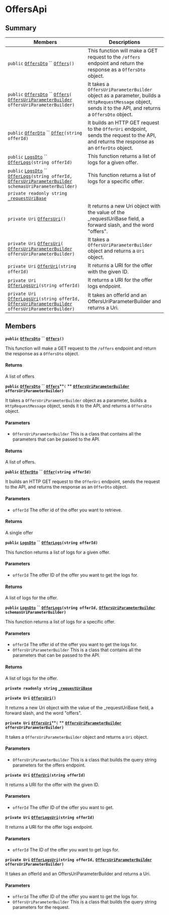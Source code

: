 # OffersApi

## Summary

| Members                                                                                                                                                                                                                                                                                                                                                                  | Descriptions                                                                                                                                               |
| ------------------------------------------------------------------------------------------------------------------------------------------------------------------------------------------------------------------------------------------------------------------------------------------------------------------------------------------------------------------------ | ---------------------------------------------------------------------------------------------------------------------------------------------------------- |
| `public` [`OffersDto`](AtomicMarketApiClient--Offers--OffersDto.md) `` [`Offers`](AtomicMarketApiClient--Offers--OffersApi.md#class\_atomic\_market\_api\_client\_1\_1\_offers\_1\_1\_offers\_api\_1a6ad9622cb51a2bfb25dce65cc64dacd3)`()`                                                                                                                               | This function will make a GET request to the `/offers` endpoint and return the response as a `OffersDto` object.                                           |
| `public` [`OffersDto`](AtomicMarketApiClient--Offers--OffersDto.md) `` [`Offers`](AtomicMarketApiClient--Offers--OffersApi.md#class\_atomic\_market\_api\_client\_1\_1\_offers\_1\_1\_offers\_api\_1a8a2c0fdc617e6862e7bfc84e5ab7bca8)`(` [`OffersUriParameterBuilder`](AtomicMarketApiClient--Offers--OffersUriParameterBuilder.md) `offersUriParameterBuilder)`        | It takes a `OffersUriParameterBuilder` object as a parameter, builds a `HttpRequestMessage` object, sends it to the API, and returns a `OffersDto` object. |
| `public` [`OfferDto`](AtomicMarketApiClient--Offers--OfferDto.md) `` [`Offer`](AtomicMarketApiClient--Offers--OffersApi.md#class\_atomic\_market\_api\_client\_1\_1\_offers\_1\_1\_offers\_api\_1ae093d07f4cfa336003425539a0a92a13)`(string offerId)`                                                                                                                    | It builds an HTTP GET request to the `OfferUri` endpoint, sends the request to the API, and returns the response as an `OfferDto` object.                  |
| `public` [`LogsDto`](AtomicMarketApiClient--LogsDto.md) `` [`OfferLogs`](AtomicMarketApiClient--Offers--OffersApi.md#class\_atomic\_market\_api\_client\_1\_1\_offers\_1\_1\_offers\_api\_1ab8311c9a2d3602ab9cb14d0cad5f9c13)`(string offerId)`                                                                                                                          | This function returns a list of logs for a given offer.                                                                                                    |
| `public` [`LogsDto`](AtomicMarketApiClient--LogsDto.md) `` [`OfferLogs`](AtomicMarketApiClient--Offers--OffersApi.md#class\_atomic\_market\_api\_client\_1\_1\_offers\_1\_1\_offers\_api\_1a5403da960dc8ab3c59e75be746be37a7)`(string offerId,` [`OffersUriParameterBuilder`](AtomicMarketApiClient--Offers--OffersUriParameterBuilder.md) `schemasUriParameterBuilder)` | This function returns a list of logs for a specific offer.                                                                                                 |
| `private readonly string` [`_requestUriBase`](AtomicMarketApiClient--Offers--OffersApi.md#class\_atomic\_market\_api\_client\_1\_1\_offers\_1\_1\_offers\_api\_1a1854c4909a1013a684af16fb52e8a387)                                                                                                                                                                       |                                                                                                                                                            |
| `private Uri` [`OffersUri`](AtomicMarketApiClient--Offers--OffersApi.md#class\_atomic\_market\_api\_client\_1\_1\_offers\_1\_1\_offers\_api\_1ada4f3a19377ef670d6e90db76983d1e5)`()`                                                                                                                                                                                     | It returns a new Uri object with the value of the \_requestUriBase field, a forward slash, and the word "offers".                                          |
| `private Uri` [`OffersUri`](AtomicMarketApiClient--Offers--OffersApi.md#class\_atomic\_market\_api\_client\_1\_1\_offers\_1\_1\_offers\_api\_1a7193d9a8040525ada787f90854c047f8)`(` [`OffersUriParameterBuilder`](AtomicMarketApiClient--Offers--OffersUriParameterBuilder.md) `offersUriParameterBuilder)`                                                              | It takes a `OffersUriParameterBuilder` object and returns a `Uri` object.                                                                                  |
| `private Uri` [`OfferUri`](AtomicMarketApiClient--Offers--OffersApi.md#class\_atomic\_market\_api\_client\_1\_1\_offers\_1\_1\_offers\_api\_1a20b72164e6cdeeb7fe55ada62c70f6cb)`(string offerId)`                                                                                                                                                                        | It returns a URI for the offer with the given ID.                                                                                                          |
| `private Uri` [`OfferLogsUri`](AtomicMarketApiClient--Offers--OffersApi.md#class\_atomic\_market\_api\_client\_1\_1\_offers\_1\_1\_offers\_api\_1a30e9bba1b128fcfdd45beac4c5529ddc)`(string offerId)`                                                                                                                                                                    | It returns a URI for the offer logs endpoint.                                                                                                              |
| `private Uri` [`OfferLogsUri`](AtomicMarketApiClient--Offers--OffersApi.md#class\_atomic\_market\_api\_client\_1\_1\_offers\_1\_1\_offers\_api\_1a1b159d8d73aa0ae3b1e72fc84bf13b6d)`(string offerId,` [`OffersUriParameterBuilder`](AtomicMarketApiClient--Offers--OffersUriParameterBuilder.md) `offersUriParameterBuilder)`                                            | It takes an offerId and an OffersUriParameterBuilder and returns a Uri.                                                                                    |

## Members

**`public`** [**`OffersDto`**](AtomicMarketApiClient--Offers--OffersDto.md) **``** [**`Offers`**](AtomicMarketApiClient--Offers--OffersApi.md#class\_atomic\_market\_api\_client\_1\_1\_offers\_1\_1\_offers\_api\_1a6ad9622cb51a2bfb25dce65cc64dacd3)**`()`**

This function will make a GET request to the `/offers` endpoint and return the response as a `OffersDto` object.

#### Returns

A list of offers

**`public`** [**`OffersDto`**](AtomicMarketApiClient--Offers--OffersDto.md) **``** [**`Offers`**](AtomicMarketApiClient--Offers--OffersApi.md#class\_atomic\_market\_api\_client\_1\_1\_offers\_1\_1\_offers\_api\_1a8a2c0fdc617e6862e7bfc84e5ab7bca8)**`(` ** [**`OffersUriParameterBuilder`**](AtomicMarketApiClient--Offers--OffersUriParameterBuilder.md) **`offersUriParameterBuilder)`**

It takes a `OffersUriParameterBuilder` object as a parameter, builds a `HttpRequestMessage` object, sends it to the API, and returns a `OffersDto` object.

#### Parameters

* `OffersUriParameterBuilder` This is a class that contains all the parameters that can be passed to the API.

#### Returns

A list of offers.

**`public`** [**`OfferDto`**](AtomicMarketApiClient--Offers--OfferDto.md) **``** [**`Offer`**](AtomicMarketApiClient--Offers--OffersApi.md#class\_atomic\_market\_api\_client\_1\_1\_offers\_1\_1\_offers\_api\_1ae093d07f4cfa336003425539a0a92a13)**`(string offerId)`**

It builds an HTTP GET request to the `OfferUri` endpoint, sends the request to the API, and returns the response as an `OfferDto` object.

#### Parameters

* `offerId` The offer id of the offer you want to retrieve.

#### Returns

A single offer

**`public`** [**`LogsDto`**](AtomicMarketApiClient--LogsDto.md) **``** [**`OfferLogs`**](AtomicMarketApiClient--Offers--OffersApi.md#class\_atomic\_market\_api\_client\_1\_1\_offers\_1\_1\_offers\_api\_1ab8311c9a2d3602ab9cb14d0cad5f9c13)**`(string offerId)`**

This function returns a list of logs for a given offer.

#### Parameters

* `offerId` The offer ID of the offer you want to get the logs for.

#### Returns

A list of logs for the offer.

**`public`** [**`LogsDto`**](AtomicMarketApiClient--LogsDto.md) **``** [**`OfferLogs`**](AtomicMarketApiClient--Offers--OffersApi.md#class\_atomic\_market\_api\_client\_1\_1\_offers\_1\_1\_offers\_api\_1a5403da960dc8ab3c59e75be746be37a7)**`(string offerId,`** [**`OffersUriParameterBuilder`**](AtomicMarketApiClient--Offers--OffersUriParameterBuilder.md) **`schemasUriParameterBuilder)`**

This function returns a list of logs for a specific offer.

#### Parameters

* `offerId` The offer id of the offer you want to get the logs for.
* `OffersUriParameterBuilder` This is a class that contains all the parameters that can be passed to the API.

#### Returns

A list of logs for the offer.

**`private readonly string`** [**`_requestUriBase`**](AtomicMarketApiClient--Offers--OffersApi.md#class\_atomic\_market\_api\_client\_1\_1\_offers\_1\_1\_offers\_api\_1a1854c4909a1013a684af16fb52e8a387)

**`private Uri`** [**`OffersUri`**](AtomicMarketApiClient--Offers--OffersApi.md#class\_atomic\_market\_api\_client\_1\_1\_offers\_1\_1\_offers\_api\_1ada4f3a19377ef670d6e90db76983d1e5)**`()`**

It returns a new Uri object with the value of the \_requestUriBase field, a forward slash, and the word "offers".

**`private Uri`** [**`OffersUri`**](AtomicMarketApiClient--Offers--OffersApi.md#class\_atomic\_market\_api\_client\_1\_1\_offers\_1\_1\_offers\_api\_1a7193d9a8040525ada787f90854c047f8)**`(` ** [**`OffersUriParameterBuilder`**](AtomicMarketApiClient--Offers--OffersUriParameterBuilder.md) **`offersUriParameterBuilder)`**

It takes a `OffersUriParameterBuilder` object and returns a `Uri` object.

#### Parameters

* `OffersUriParameterBuilder` This is a class that builds the query string parameters for the offers endpoint.

**`private Uri`** [**`OfferUri`**](AtomicMarketApiClient--Offers--OffersApi.md#class\_atomic\_market\_api\_client\_1\_1\_offers\_1\_1\_offers\_api\_1a20b72164e6cdeeb7fe55ada62c70f6cb)**`(string offerId)`**

It returns a URI for the offer with the given ID.

#### Parameters

* `offerId` The offer ID of the offer you want to get.

**`private Uri`** [**`OfferLogsUri`**](AtomicMarketApiClient--Offers--OffersApi.md#class\_atomic\_market\_api\_client\_1\_1\_offers\_1\_1\_offers\_api\_1a30e9bba1b128fcfdd45beac4c5529ddc)**`(string offerId)`**

It returns a URI for the offer logs endpoint.

#### Parameters

* `offerId` The ID of the offer you want to get logs for.

**`private Uri`** [**`OfferLogsUri`**](AtomicMarketApiClient--Offers--OffersApi.md#class\_atomic\_market\_api\_client\_1\_1\_offers\_1\_1\_offers\_api\_1a1b159d8d73aa0ae3b1e72fc84bf13b6d)**`(string offerId,`** [**`OffersUriParameterBuilder`**](AtomicMarketApiClient--Offers--OffersUriParameterBuilder.md) **`offersUriParameterBuilder)`**

It takes an offerId and an OffersUriParameterBuilder and returns a Uri.

#### Parameters

* `offerId` The offer ID of the offer you want to get the logs for.
* `OffersUriParameterBuilder` This is a class that builds the query string parameters for the request.
